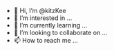 - 👋 Hi, I’m @kitzKee
- 👀 I’m interested in ...
- 🌱 I’m currently learning ...
- 💞️ I’m looking to collaborate on ...
- 📫 How to reach me ...

<!---
kitzKee/kitzKee is a ✨ special ✨ repository because its `README.md` (this file) appears on your GitHub profile.
You can click the Preview link to take a look at your changes.
--->
